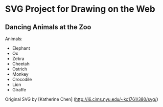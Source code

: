 SVG Project for Drawing on the Web
==================================

Dancing Animals at the Zoo
--------------------------

Animals:

- Elephant
- Ox
- Zebra
- Cheetah
- Ostrich
- Monkey
- Crocodile
- Lion
- Giraffe

Original SVG by [Katherine Chen] (http://i6.cims.nyu.edu/~kc1761/380/svg/)
